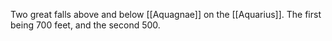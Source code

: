 Two great falls above and below [[Aquagnae]] on the [[Aquarius]]. The first being 700 feet, and the second 500.